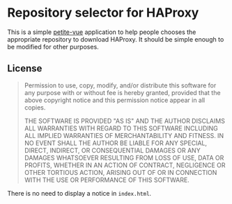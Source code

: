 # Repository selector for HAProxy

This is a simple [petite-vue][] application to help people chooses the
appropriate repository to download HAProxy. It should be simple enough
to be modified for other purposes.

[petite-vue]: https://github.com/vuejs/petite-vue

## License

 > Permission to use, copy, modify, and/or distribute this software for any
 > purpose with or without fee is hereby granted, provided that the above
 > copyright notice and this permission notice appear in all copies.
 >
 > THE SOFTWARE IS PROVIDED "AS IS" AND THE AUTHOR DISCLAIMS ALL WARRANTIES
 > WITH REGARD TO THIS SOFTWARE INCLUDING ALL IMPLIED WARRANTIES OF
 > MERCHANTABILITY AND FITNESS. IN NO EVENT SHALL THE AUTHOR BE LIABLE FOR
 > ANY SPECIAL, DIRECT, INDIRECT, OR CONSEQUENTIAL DAMAGES OR ANY DAMAGES
 > WHATSOEVER RESULTING FROM LOSS OF USE, DATA OR PROFITS, WHETHER IN AN
 > ACTION OF CONTRACT, NEGLIGENCE OR OTHER TORTIOUS ACTION, ARISING OUT OF
 > OR IN CONNECTION WITH THE USE OR PERFORMANCE OF THIS SOFTWARE.

There is no need to display a notice in `index.html`.
